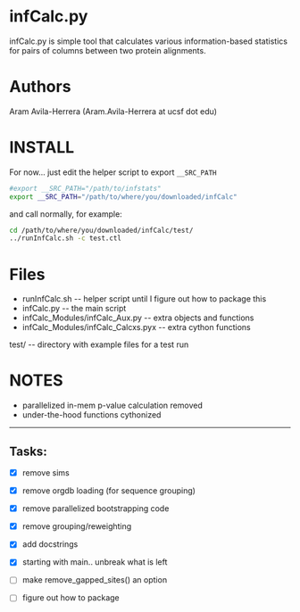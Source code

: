 infCalc.py
==========

infCalc.py is simple tool that calculates various information-based
statistics for pairs of columns between two protein alignments.


Authors
=========

Aram Avila-Herrera (Aram.Avila-Herrera at ucsf dot edu)


INSTALL
========
For now... just edit the helper script to export `__SRC_PATH`
```bash
#export __SRC_PATH="/path/to/infstats"
export __SRC_PATH="/path/to/where/you/downloaded/infCalc"
```

and call normally, for example:
```bash
cd /path/to/where/you/downloaded/infCalc/test/
../runInfCalc.sh -c test.ctl
```


Files
=========

- runInfCalc.sh -- helper script until I figure out how to package this
- infCalc.py -- the main script
- infCalc_Modules/infCalc_Aux.py -- extra objects and functions
- infCalc_Modules/infCalc_Calcxs.pyx -- extra cython functions

test/ -- directory with example files for a test run


NOTES
========
- parallelized in-mem p-value calculation removed
- under-the-hood functions cythonized


-----------------
Tasks:
-----------------
- [x] remove sims
- [x] remove orgdb loading (for sequence grouping)
- [x] remove parallelized bootstrapping code
- [x] remove grouping/reweighting
- [x] add docstrings
- [x] starting with main.. unbreak what is left
- [ ] make remove_gapped_sites() an option
- [ ] figure out how to package

